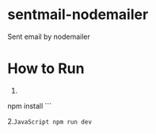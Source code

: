 # sentmail-nodemailer
Sent email by nodemailer

# How to Run
1. ```JavaScript
npm install ```

2.```JavaScript
npm run dev ```

